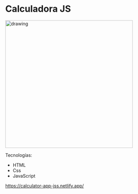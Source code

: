 # Calculadora JS

<img src="https://i.ibb.co/QJBNx5v/Screen-Shot-2021-01-31-at-22-41-36.png" alt="drawing" width="400"/>

Tecnologías:
- HTML
- Css
- JavaScript

https://calculator-app-jss.netlify.app/
